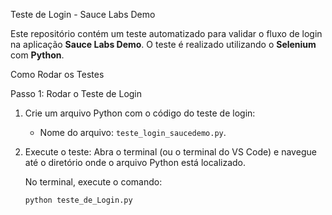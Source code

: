 Teste de Login - Sauce Labs Demo

Este repositório contém um teste automatizado para validar o fluxo de login na aplicação **Sauce Labs Demo**. O teste é realizado utilizando o **Selenium** com **Python**.

Como Rodar os Testes

Passo 1: Rodar o Teste de Login

1. Crie um arquivo Python com o código do teste de login:
   - Nome do arquivo: `teste_login_saucedemo.py`.

2. Execute o teste:
   Abra o terminal (ou o terminal do VS Code) e navegue até o diretório onde o arquivo Python está localizado.

   No terminal, execute o comando:
   ```bash
   python teste_de_Login.py
